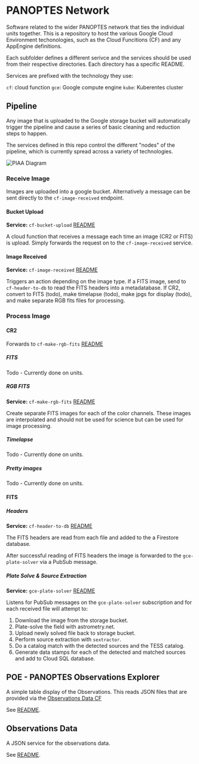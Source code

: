# PANOPTES Network

Software related to the wider PANOPTES network that ties the individual units together.
This is a repository to host the various Google Cloud Environment techonologies,
such as the Cloud Funcitions (CF) and any AppEngine definitions.

Each subfolder defines a different serivce and the services should be used from
their respective directories. Each directory has a specific README.

Services are prefixed with the technology they use:

`cf`: cloud function
`gce`: Google compute engine
`kube`: Kuberentes cluster

## Pipeline

Any image that is uploaded to the Google storage bucket will automatically trigger
the pipeline and cause a series of basic cleaning and reduction steps to happen.

The services defined in this repo control the different "nodes" of the pipeline,
which is currently spread across a variety of technologies.

![PIAA Diagram](resources/PIAA_diagram.png)

### Receive Image

Images are uploaded into a google bucket. Alternatively a message can be sent directly to the `cf-image-received` endpoint.

#### Bucket Upload

**Service:** `cf-bucket-upload`
[README](cf-bucket-upload/README.md)

A cloud function that receives a message each time an image (CR2 or FITS) is upload.
Simply forwards the request on to the `cf-image-received` service.

#### Image Received

**Service:** `cf-image-received`
[README](cf-image-received/README.md)

Triggers an action depending on the image type. If a FITS image, send to `cf-header-to-db`
to read the FITS headers into a metadatabase. If CR2, convert to FITS (todo), make timelapse (todo),
make jpgs for display (todo), and make separate RGB fits files for processing.

### Process Image

#### CR2

Forwards to `cf-make-rgb-fits` [README](cf-make-rgb-fits/README.md)

##### FITS

Todo - Currently done on units.

##### RGB FITS

**Service:** `cf-make-rgb-fits`
[README](cf-make-rgb-fits/README.md)

Create separate FITS images for each of the color channels. These images are interpolated
and should not be used for science but can be used for image processing.

##### Timelapse

Todo - Currently done on units.

##### Pretty images

Todo - Currently done on units.

#### FITS

##### Headers

**Service:** `cf-header-to-db`
[README](cf-header-to-db/README.md)

The FITS headers are read from each file and added to the a Firestore database.

After successful reading of FITS headers the image is forwarded to the `gce-plate-solver` via
a PubSub message.

##### Plate Solve & Source Extraction
**Service:** `gce-plate-solver`
[README](gce-plate-solver/README.md)

Listens for PubSub messages on the `gce-plate-solver` subscription and for each received
file will attempt to:

1. Download the image from the storage bucket.
2. Plate-solve the field with astrometry.net.
3. Upload newly solved file back to storage bucket.
4. Perform source extraction with `sextractor`.
5. Do a catalog match with the detected sources and the TESS catalog.
6. Generate data stamps for each of the detected and matched sources and add to Cloud SQL database.

## POE - PANOPTES Observations Explorer
<a id="observations-explorer"></a>

A simple table display of the Observations. This reads JSON files that are provided
via the [Observations Data CF](#observations-data)

See [README](observations-explorer/README.md).

## Observations Data
<a id="observatons-data"></a>

A JSON service for the observations data.

See [README](observations-data/README.md).

